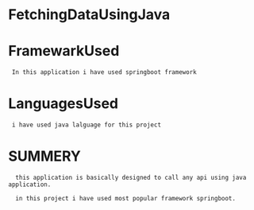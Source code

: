 # FetchingDataUsingJava


# FramewarkUsed

     In this application i have used springboot framework 
     
# LanguagesUsed 
     i have used java lalguage for this project


 
   
# SUMMERY
      this application is basically designed to call any api using java application.

      in this project i have used most popular framework springboot.
